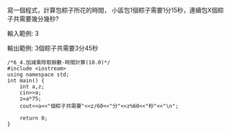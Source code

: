 寫一個程式，計算包粽子所花的時間，
小區包1個粽子需要1分15秒，連續包X個粽子共需要幾分幾秒?

輸入範例:
3

輸出範例:
3個粽子共需要3分45秒

```
/*6_4.加減乘除取餘數-時間計算(10.0)*/
#include <iostream>     
using namespace std; 
int main() { 
    int a,z;
    cin>>a;
    z=a*75;
    cout<<a<<"個粽子共需要"<<z/60<<"分"<<z%60<<"秒"<<"\n";

    return 0; 
}
```
